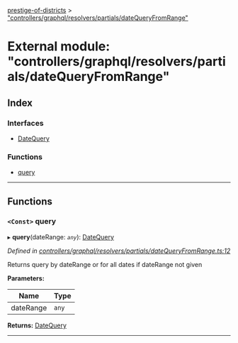 [prestige-of-districts](../README.md) > ["controllers/graphql/resolvers/partials/dateQueryFromRange"](../modules/_controllers_graphql_resolvers_partials_datequeryfromrange_.md)

# External module: "controllers/graphql/resolvers/partials/dateQueryFromRange"

## Index

### Interfaces

* [DateQuery](../interfaces/_controllers_graphql_resolvers_partials_datequeryfromrange_.datequery.md)

### Functions

* [query](_controllers_graphql_resolvers_partials_datequeryfromrange_.md#query)

---

## Functions

<a id="query"></a>

### `<Const>` query

▸ **query**(dateRange: *`any`*): [DateQuery](../interfaces/_controllers_graphql_resolvers_partials_datequeryfromrange_.datequery.md)

*Defined in [controllers/graphql/resolvers/partials/dateQueryFromRange.ts:12](https://github.com/YarosJ/prestige-of-districts/blob/a1ae45e/controllers/graphql/resolvers/partials/dateQueryFromRange.ts#L12)*

Returns query by dateRange or for all dates if dateRange not given

**Parameters:**

| Name | Type |
| ------ | ------ |
| dateRange | `any` |

**Returns:** [DateQuery](../interfaces/_controllers_graphql_resolvers_partials_datequeryfromrange_.datequery.md)

___

